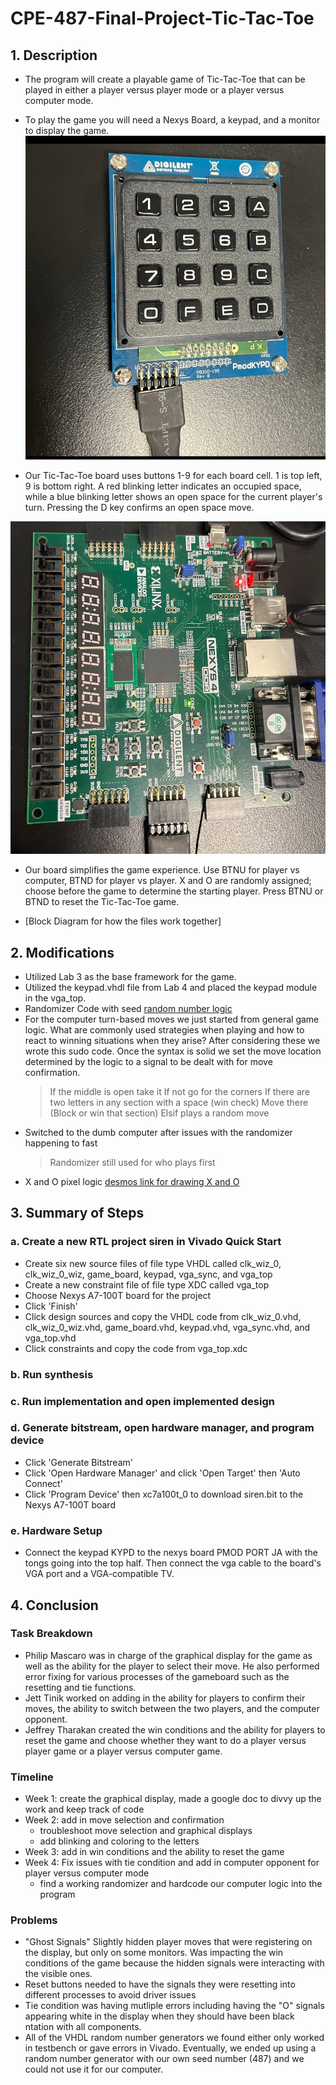# CPE-487-Final-Project-Tic-Tac-Toe
## 1. Description
  * The program will create a playable game of Tic-Tac-Toe that can be played in either a player versus player mode or a player versus computer mode.
  *  To play the game you will need a Nexys Board, a keypad, and a monitor to display the game.
     ![photo of keypad](/Images/keypad.jpg)
     
  * Our Tic-Tac-Toe board uses buttons 1-9 for each board cell. 1 is top left, 9 is bottom right. A red blinking letter indicates an occupied space, while a blue blinking letter shows an open space for the current player's turn. Pressing the D key confirms an open space move.
   
   ![photo of board](/Images/board.jpg)
 
  * Our board simplifies the game experience. Use BTNU for player vs computer, BTND for player vs player. X and O are randomly assigned; choose before the game to determine the starting player. Press BTNU or BTND to reset the Tic-Tac-Toe game.

  * [Block Diagram for how the files work together]

## 2. Modifications
 * Utilized Lab 3 as the base framework for the game.
 * Utilized the keypad.vhdl file from Lab 4 and placed the keypad module in the vga_top.
 * Randomizer Code with seed [random number logic ](https://en.wikipedia.org/wiki/Linear_congruential_generator)
 * For the computer turn-based moves we just started from general game logic. What are commonly used strategies when playing and how to react to winning situations when they arise? After considering these we wrote this sudo code. Once the syntax is solid we set the move location determined by the logic to a signal to be dealt with for move confirmation.
   > If the middle is open take it
   > If not go for the corners
   > If there are two letters in any section with a space (win check)
   > Move there (Block or win that section)
   > Elsif plays a random move
* Switched to the dumb computer after issues with the randomizer happening to fast
  > Randomizer still used for who plays first
* X and O pixel logic [desmos link for drawing X and O](https://www.desmos.com/calculator/irfxf6ciac)

## 3. Summary of Steps
### a. Create a new RTL project siren in Vivado Quick Start
* Create six new source files of file type VHDL called clk_wiz_0, clk_wiz_0_wiz, game_board, keypad, vga_sync, and vga_top
* Create a new constraint file of file type XDC called vga_top
* Choose Nexys A7-100T board for the project
* Click 'Finish'
* Click design sources and copy the VHDL code from clk_wiz_0.vhd, clk_wiz_0_wiz.vhd, game_board.vhd, keypad.vhd, vga_sync.vhd, and vga_top.vhd
* Click constraints and copy the code from vga_top.xdc
### b. Run synthesis
### c. Run implementation and open implemented design
### d. Generate bitstream, open hardware manager, and program device
* Click 'Generate Bitstream'
* Click 'Open Hardware Manager' and click 'Open Target' then 'Auto Connect'
* Click 'Program Device' then xc7a100t_0 to download siren.bit to the Nexys A7-100T board

### e. Hardware Setup
* Connect the keypad KYPD to the nexys board PMOD PORT JA with the tongs going into the top half. Then connect the vga cable to the board's VGA port and a VGA-compatible TV.

## 4. Conclusion
### Task Breakdown
* Philip Mascaro was in charge of the graphical display for the game as well as the ability for the player to select their move. He also performed error fixing for various processes of the gameboard such as the resetting and tie functions.
* Jett Tinik worked on adding in the ability for players to confirm their moves, the ability to switch between the two players, and the computer opponent.
* Jeffrey Tharakan created the win conditions and the ability for players to reset the game and choose whether they want to do a player versus player game or a player versus computer game.
### Timeline
* Week 1: create the graphical display, made a google doc to divvy up the work and keep track of code
* Week 2: add in move selection and confirmation
  * troubleshoot move selection and graphical displays
  * add blinking and coloring to the letters
* Week 3: add in win conditions and the ability to reset the game 
* Week 4: Fix issues with tie condition and add in computer opponent for player versus computer mode
  * find a working randomizer and hardcode our computer logic into the program
### Problems
* "Ghost Signals" Slightly hidden player moves that were registering on the display, but only on some monitors. Was impacting the win conditions of the game because the hidden signals were interacting with the visible ones.
* Reset buttons needed to have the signals they were resetting into different processes to avoid driver issues
* Tie condition was having mutliple errors including having the "O" signals appearing white in the display when they should have been black
ntation with all components.
* All of the VHDL random number generators we found either only worked in testbench or gave errors in Vivado. Eventually, we ended up using a random number generator with our own seed number (487) and we could not use it for our computer.
